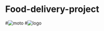 # Food-delivery-project
#![moto](https://user-images.githubusercontent.com/129369503/229278971-39edbf61-23dc-41e0-b38b-0b1270425057.png)
#![logo](https://user-images.githubusercontent.com/129369503/229279213-8ad4fb37-712d-4e68-b0e7-e20b57a40a7e.png)
